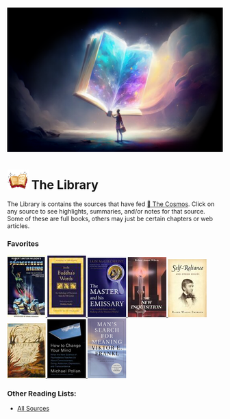 ![D4E01303-DBE1-47CB-8A7F-935AEF3AB821.png](../D4E01303-DBE1-47CB-8A7F-935AEF3AB821.png)

# ![50](../F183D3F6-F6D0-4384-BEAC-45DCCA0DE77A.gif) The Library

The Library is contains the sources that have fed [🔮 The Cosmos](The%20Cosmos.md). Click on any source to see highlights, summaries, and/or notes for that source. Some of these are full books, others may just be certain chapters or web articles.

### Favorites

[ ![90](../32916163-A6FE-4302-82BB-E281B2AD5EA9.jpeg) ](Prometheus%20Rising%20Book%20Summary,%20Notes%20and%20Highlights)[ ![90](../BE1A75B2-E4D8-4A2F-B0D4-2AD3E855CADC.jpeg) ](In%20the%20Buddha's%20Words%20Summary,%20Notes%20and%20Highlights)[ ![90](../64ACE57A-0E1F-40F4-8A41-4B992426F159.jpeg) ](The%20Master%20and%20His%20Emissary%20Chapter%202.%20What%20Do%20the%20Hemispheres%20Do?)[ ![90](../FBFB5779-9469-4B46-A125-ECBA92ABD979.jpeg) ](The%20New%20Inquisition%20Irrational%20Rationalism%20and%20the%20Citadel%20of%20Science)[ ![90](../4B2FEA9A-287D-4B43-BEEC-09551A5A2856.jpeg) ](Self-Reliance%20and%20Other%20Essays%20Chapter%202.%20Self-Reliance)[ ![90](../8F5B2C15-410B-498B-A5A5-38A499448538.jpeg) ](The%20Marriage%20of%20Heaven%20and%20Hell) [ ![90](../B339D341-1292-4FCE-83FF-7D7E9A2822CF.jpeg) ](How%20to%20Change%20Your%20Mind%20Chapter%205.%20The%20Neuroscience%20Your%20Brain%20on%20Psychedelics)[ ![90](../236EB6FC-FCC1-4B12-A5E4-91F1B5C76B45.jpeg) ](Man's%20Search%20for%20Meaning%20Chapter%202.%20Logotherapy%20In%20A%20Nutshell)

### Other Reading Lists:

* [All Sources](../All%20Sources.md)
